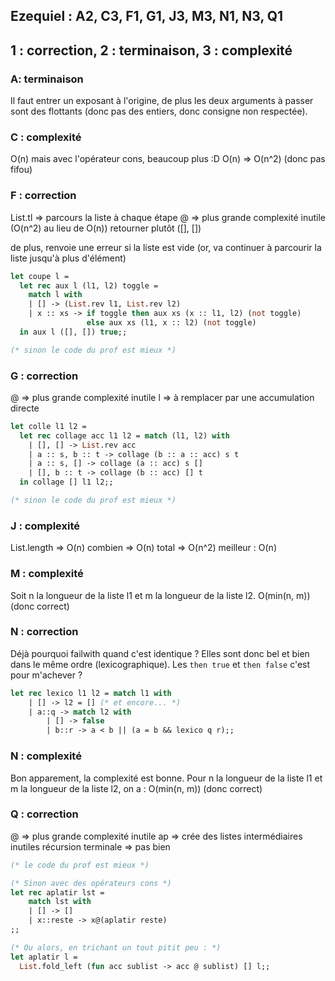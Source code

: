 ## Ezequiel : A2, C3, F1, G1, J3, M3, N1, N3, Q1
## 1 : correction, 2 : terminaison, 3 : complexité

### A: terminaison
Il faut entrer un exposant à l'origine, de plus les deux arguments à passer
sont des flottants (donc pas des entiers, donc consigne non respectée).

### C : complexité
O(n) mais avec l'opérateur cons, beaucoup plus :D
O(n) => O(n^2)    (donc pas fifou)

### F : correction
List.tl => parcours la liste à chaque étape
@ => plus grande complexité inutile (O(n^2) au lieu de O(n))
retourner plutôt ([], [])

de plus, renvoie une erreur si la liste est vide (or, va continuer
à parcourir la liste jusqu'à plus d'élément)

```ocaml
let coupe l =
  let rec aux l (l1, l2) toggle =
    match l with
    | [] -> (List.rev l1, List.rev l2)
    | x :: xs -> if toggle then aux xs (x :: l1, l2) (not toggle)
                 else aux xs (l1, x :: l2) (not toggle)
  in aux l ([], []) true;;

(* sinon le code du prof est mieux *)
```

### G : correction
@ => plus grande complexité inutile
l => à remplacer par une accumulation directe

```ocaml
let colle l1 l2 = 
  let rec collage acc l1 l2 = match (l1, l2) with
    | [], [] -> List.rev acc
    | a :: s, b :: t -> collage (b :: a :: acc) s t
    | a :: s, [] -> collage (a :: acc) s []
    | [], b :: t -> collage (b :: acc) [] t
  in collage [] l1 l2;;

(* sinon le code du prof est mieux *)
```

### J : complexité
List.length => O(n)
combien => O(n)
total => O(n^2)
meilleur : O(n)

### M : complexité
Soit n la longueur de la liste l1 et m la longueur de la liste l2.
O(min(n, m)) (donc correct)

### N : correction
Déjà pourquoi failwith quand c'est identique ?
Elles sont donc bel et bien dans le même ordre (lexicographique).
Les `then true` et `then false` c'est pour m'achever ?

```ocaml
let rec lexico l1 l2 = match l1 with
    | [] -> l2 = [] (* et encore... *)
    | a::q -> match l2 with
        | [] -> false
        | b::r -> a < b || (a = b && lexico q r);;
```

### N : complexité
Bon apparement, la complexité est bonne.
Pour n la longueur de la liste l1 et m la longueur de la liste l2, on a :
O(min(n, m))     (donc correct)

### Q : correction
@ => plus grande complexité inutile
ap => crée des listes intermédiaires inutiles
récursion terminale => pas bien

```ocaml
(* le code du prof est mieux *)

(* Sinon avec des opérateurs cons *)
let rec aplatir lst =
	match lst with
	| [] -> []
	| x::reste -> x@(aplatir reste)
;;

(* Ou alors, en trichant un tout pitit peu : *)
let aplatir l =
  List.fold_left (fun acc sublist -> acc @ sublist) [] l;;
```
